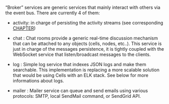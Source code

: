 
“Broker” services are generic services that mainly interact with others via the event bus. There are currently 4 of them:

* activity: in charge of persisting the activity streams (see corresponding [CHAPTER](https://pydio.com/en/docs/developer-guide/activity-streams))

* chat : Chat rooms provide a generic real-time discussion mechanism that can be attached to any objects (cells, nodes, etc..). This service is just in charge of the messages persistence, it is tightly coupled with the WebSocket service that listen/broadcast messages to the clients.

* log : Simple log service that indexes JSON logs and make them searchable. This implementation is replacing a more scalable solution that would be using Cells with an ELK stack. See below for more informations about logs.

* mailer : Mailer service can queue and send emails using various protocols: SMTP, local SendMail command, or SendGrid API.
